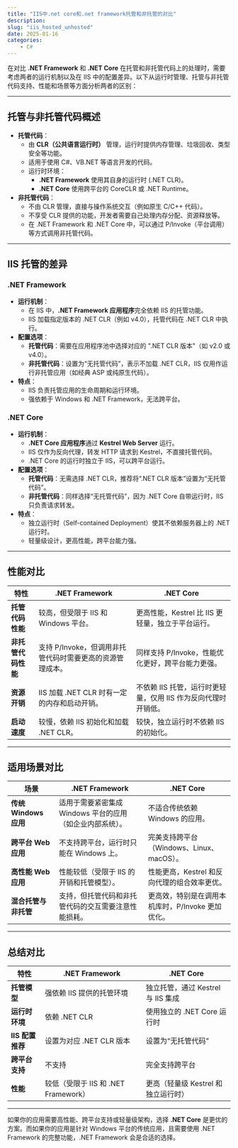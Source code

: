 ```yaml
---
title: "IIS中.net core和.net framework托管和非托管的对比"
description: 
slug: "iis_hosted_unhosted"
date: 2025-01-16
categories:
    - C#
---
```


在对比 **.NET Framework** 和 **.NET Core** 在托管和非托管代码上的处理时，需要考虑两者的运行机制以及在 IIS 中的配置差异。以下从运行时管理、托管与非托管代码支持、性能和场景等方面分析两者的区别：

------

## **托管与非托管代码概述**

- **托管代码**：
  - 由 **CLR（公共语言运行时）** 管理，运行时提供内存管理、垃圾回收、类型安全等功能。
  - 适用于使用 C#、VB.NET 等语言开发的代码。
  - 运行时环境：
    - **.NET Framework** 使用其自身的运行时 (.NET CLR)。
    - **.NET Core** 使用跨平台的 CoreCLR 或 .NET Runtime。
- **非托管代码**：
  - 不由 CLR 管理，直接与操作系统交互（例如原生 C/C++ 代码）。
  - 不享受 CLR 提供的功能，开发者需要自己处理内存分配、资源释放等。
  - 在 .NET Framework 和 .NET Core 中，可以通过 P/Invoke（平台调用）等方式调用非托管代码。

------

## **IIS 托管的差异**

### **.NET Framework**

- **运行机制**：
  - 在 IIS 中，**.NET Framework 应用程序**完全依赖 IIS 的托管功能。
  - IIS 加载指定版本的 .NET CLR（例如 v4.0），托管代码在 .NET CLR 中执行。
- **配置选项**：
  - **托管代码**：需要在应用程序池中选择对应的 ".NET CLR 版本"（如 v2.0 或 v4.0）。
  - **非托管代码**：设置为“无托管代码”，表示不加载 .NET CLR，IIS 仅用作运行非托管应用（如经典 ASP 或纯原生代码）。
- **特点**：
  - IIS 负责托管应用的生命周期和运行环境。
  - 强依赖于 Windows 和 .NET Framework，无法跨平台。

### **.NET Core**

- **运行机制**：
  - **.NET Core 应用程序**通过 **Kestrel Web Server** 运行。
  - IIS 仅作为反向代理，转发 HTTP 请求到 Kestrel，不直接托管代码。
  - .NET Core 的运行时独立于 IIS，可以跨平台运行。
- **配置选项**：
  - **托管代码**：无需选择 .NET CLR，推荐将“.NET CLR 版本”设置为“无托管代码”。
  - **非托管代码**：同样选择“无托管代码”，因为 .NET Core 自带运行时，IIS 只负责请求转发。
- **特点**：
  - 独立运行时（Self-contained Deployment）使其不依赖服务器上的 .NET 运行时。
  - 轻量级设计，更高性能，跨平台能力强。

------

## **性能对比**

| **特性**           | **.NET Framework**                                        | **.NET Core**                                                |
| ------------------ | --------------------------------------------------------- | ------------------------------------------------------------ |
| **托管代码性能**   | 较高，但受限于 IIS 和 Windows 平台。                      | 更高性能，Kestrel 比 IIS 更轻量，独立于平台运行。            |
| **非托管代码性能** | 支持 P/Invoke，但调用非托管代码时需要更高的资源管理成本。 | 同样支持 P/Invoke，性能优化更好，跨平台能力更强。            |
| **资源开销**       | IIS 加载 .NET CLR 时有一定的内存和启动开销。              | 不依赖 IIS 托管，运行时更轻量，仅用 IIS 作为反向代理时开销低。 |
| **启动速度**       | 较慢，依赖 IIS 初始化和加载 .NET CLR。                    | 较快，独立运行时不依赖 IIS 的初始化。                        |

------

## **适用场景对比**

| **场景**              | **.NET Framework**                                        | **.NET Core**                                     |
| --------------------- | --------------------------------------------------------- | ------------------------------------------------- |
| **传统 Windows 应用** | 适用于需要紧密集成 Windows 平台的应用（如企业内部系统）。 | 不适合传统依赖 Windows 的应用。                   |
| **跨平台 Web 应用**   | 不支持跨平台，运行时只能在 Windows 上。                   | 完美支持跨平台（Windows、Linux、macOS）。         |
| **高性能 Web 应用**   | 性能较低（受限于 IIS 的开销和托管模型）。                 | 性能更高，Kestrel 和反向代理的组合效率更优。      |
| **混合托管与非托管**  | 支持，但托管代码和非托管代码的交互需要注意性能损耗。      | 更高效，特别是在调用本机库时，P/Invoke 更加优化。 |

------

## **总结对比**

| **特性**         | **.NET Framework**                   | **.NET Core**                       |
| ---------------- | ------------------------------------ | ----------------------------------- |
| **托管模型**     | 强依赖 IIS 提供的托管环境            | 独立托管，通过 Kestrel 与 IIS 集成  |
| **运行时环境**   | 依赖 .NET CLR                        | 使用独立的 .NET Core 运行时         |
| **IIS 配置推荐** | 设置为对应 .NET CLR 版本             | 设置为“无托管代码”                  |
| **跨平台支持**   | 不支持                               | 完全支持跨平台                      |
| **性能**         | 较低（受限于 IIS 和 .NET Framework） | 更高（轻量级 Kestrel 和独立运行时） |

------

如果你的应用需要高性能、跨平台支持或轻量级架构，选择 **.NET Core** 是更优的方案。而如果你的应用是针对 Windows 平台的传统应用，且需要使用 .NET Framework 的完整功能，.NET Framework 会是合适的选择。
